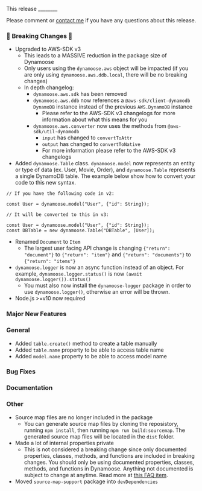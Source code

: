 This release ________

Please comment or [contact me](https://charlie.fish/contact) if you have any questions about this release.

### 🚨 Breaking Changes 🚨

- Upgraded to AWS-SDK v3
	- This leads to a MASSIVE reduction in the package size of Dynamoose
	- Only users using the `dynamoose.aws` object will be impacted (if you are only using `dynamoose.aws.ddb.local`, there will be no breaking changes)
	- In depth changelog:
		- `dynamoose.aws.sdk` has been removed
		- `dynamoose.aws.ddb` now references a `@aws-sdk/client-dynamodb` `DynamoDB` instance instead of the previous `AWS.DynamoDB` instance
			- Please refer to the AWS-SDK v3 changelogs for more information about what this means for you
		- `dynamoose.aws.converter` now uses the methods from `@aws-sdk/util-dynamodb`
			- `input` has changed to `convertToAttr`
			- `output` has changed to `convertToNative`
			- For more information please refer to the AWS-SDK v3 changelogs
- Added `dynamoose.Table` class. `dynamoose.model` now represents an entity or type of data (ex. User, Movie, Order), and `dynamoose.Table` represents a single DynamoDB table. The example below show how to convert your code to this new syntax.
```
// If you have the following code in v2:

const User = dynamoose.model("User", {"id": String});

// It will be converted to this in v3:

const User = dynamoose.model("User", {"id": String});
const DBTable = new dynamoose.Table("DBTable", [User]);
```
- Renamed `Document` to `Item`
	- The largest user facing API change is changing `{"return": "document"}` to `{"return": "item"}` and `{"return": "documents"}` to `{"return": "items"}`
- `dynamoose.logger` is now an async function instead of an object. For example, `dynamoose.logger.status()` is now `(await dynamoose.logger()).status()`
	- You must also now install the `dynamoose-logger` package in order to use `dynamoose.logger()`, otherwise an error will be thrown.
- Node.js >=v10 now required

### Major New Features

### General

- Added `table.create()` method to create a table manually
- Added `table.name` property to be able to access table name
- Added `model.name` property to be able to access model name

### Bug Fixes

### Documentation

### Other

- Source map files are no longer included in the package
	- You can generate source map files by cloning the reposistory, running `npm install`, then running `npm run build:sourcemap`. The generated source map files will be located in the `dist` folder.
- Made a lot of internal properties private
	- This is not considered a breaking change since only documented properties, classes, methods, and functions are included in breaking changes. You should only be using documented properties, classes, methods, and functions in Dynamoose. Anything not documented is subject to change at anytime. Read more at [this FAQ item](https://dynamoosejs.com/other/FAQ#can-i-use-an-undocumented-property-class-method-or-function-in-dynamoose).
- Moved `source-map-support` package into `devDependencies`
